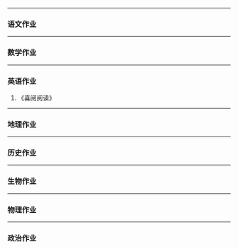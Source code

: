 -----
### 语文作业 ###

-----
### 数学作业 ###

-----
### 英语作业 ###
1. 《喜阅阅读》
-----
### 地理作业 ###

-----
### 历史作业 ###

-----
### 生物作业 ###

-----
### 物理作业 ###

-----
### 政治作业 ###


